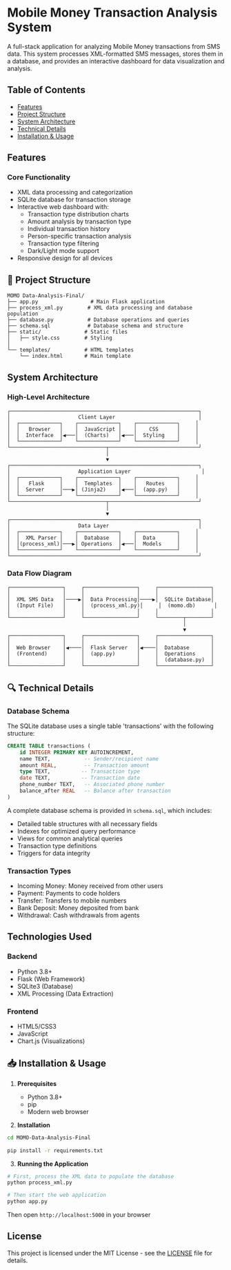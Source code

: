 # Mobile Money Transaction Analysis System

A full-stack application for analyzing Mobile Money transactions from SMS data. This system processes XML-formatted SMS messages, stores them in a database, and provides an interactive dashboard for data visualization and analysis.

## Table of Contents
- [Features](#features)
- [Project Structure](#project-structure)
- [System Architecture](#system-architecture)
- [Technical Details](#technical-details)
- [Installation & Usage](#installation--usage)

##  Features

### Core Functionality
- XML data processing and categorization
- SQLite database for transaction storage
- Interactive web dashboard with:
  - Transaction type distribution charts
  - Amount analysis by transaction type
  - Individual transaction history
  - Person-specific transaction analysis
  - Transaction type filtering
  - Dark/Light mode support
- Responsive design for all devices

## 🔧 Project Structure

```
MOMO Data-Analysis-Final/
├── app.py                 # Main Flask application
├── process_xml.py        # XML data processing and database population
├── database.py           # Database operations and queries
├── schema.sql            # Database schema and structure
├── static/              # Static files
│   ├── style.css        # Styling
│        
└── templates/           # HTML templates
    └── index.html       # Main template
```

##  System Architecture

### High-Level Architecture
```
┌─────────────────────────────────────────────────────────────┐
│                      Client Layer                           │
│  ┌─────────────┐    ┌─────────────┐    ┌─────────────┐     │
│  │   Browser   │    │  JavaScript │    │    CSS      │     │
│  │  Interface  │◀───│  (Charts)   │◀───│  Styling    │     │
│  └─────────────┘    └─────────────┘    └─────────────┘     │
└───────────────────────────────┬─────────────────────────────┘
                                │
                                ▼
┌─────────────────────────────────────────────────────────────┐
│                      Application Layer                       │
│  ┌─────────────┐    ┌─────────────┐    ┌─────────────┐     │
│  │   Flask     │    │  Templates  │    │   Routes    │     │
│  │  Server     │───▶│ (Jinja2)    │◀───│  (app.py)   │     │
│  └─────────────┘    └─────────────┘    └─────────────┘     │
└───────────────────────────────┬─────────────────────────────┘
                                │
                                ▼
┌─────────────────────────────────────────────────────────────┐
│                      Data Layer                             │
│  ┌─────────────┐    ┌─────────────┐    ┌─────────────┐     │
│  │  XML Parser │    │  Database   │    │  Data       │     │
│  │(process_xml)│───▶│ Operations  │◀───│  Models     │     │
│  └─────────────┘    └─────────────┘    └─────────────┘     │
└─────────────────────────────────────────────────────────────┘
```

### Data Flow Diagram
```
┌─────────────────┐     ┌─────────────────┐     ┌─────────────────┐
│                 │     │                 │     │                 │
│  XML SMS Data   │────▶│  Data Processing│────▶│  SQLite Database│
│  (Input File)   │     │  (process_xml.py)│     │  (momo.db)      │
│                 │     │                 │     │                 │
└─────────────────┘     └─────────────────┘     └────────┬────────┘
                                                         │
                                                         ▼
┌─────────────────┐     ┌─────────────────┐     ┌─────────────────┐
│                 │     │                 │     │                 │
│  Web Browser    │◀────│  Flask Server   │◀────│  Database       │
│  (Frontend)     │     │  (app.py)       │     │  Operations     │
│                 │     │                 │     │  (database.py)  │
└─────────────────┘     └─────────────────┘     └─────────────────┘
```

## 🔍 Technical Details

### Database Schema

The SQLite database uses a single table 'transactions' with the following structure:

```sql
CREATE TABLE transactions (
    id INTEGER PRIMARY KEY AUTOINCREMENT,
    name TEXT,           -- Sender/recipient name
    amount REAL,         -- Transaction amount
    type TEXT,          -- Transaction type
    date TEXT,          -- Transaction date
    phone_number TEXT,   -- Associated phone number
    balance_after REAL   -- Balance after transaction
)
```

A complete database schema is provided in `schema.sql`, which includes:
- Detailed table structures with all necessary fields
- Indexes for optimized query performance
- Views for common analytical queries
- Transaction type definitions
- Triggers for data integrity

### Transaction Types
- Incoming Money: Money received from other users
- Payment: Payments to code holders
- Transfer: Transfers to mobile numbers
- Bank Deposit: Money deposited from bank
- Withdrawal: Cash withdrawals from agents

##  Technologies Used

### Backend
- Python 3.8+
- Flask (Web Framework)
- SQLite3 (Database)
- XML Processing (Data Extraction)

### Frontend
- HTML5/CSS3
- JavaScript
- Chart.js (Visualizations)

## 📥 Installation & Usage

1. **Prerequisites**
   - Python 3.8+
   - pip
   - Modern web browser

2. **Installation**
```bash
cd MOMO-Data-Analysis-Final
  
pip install -r requirements.txt
```

3. **Running the Application**
```bash
# First, process the XML data to populate the database
python process_xml.py

# Then start the web application
python app.py
```
Then open `http://localhost:5000` in your browser



##  License

This project is licensed under the MIT License - see the [LICENSE](LICENSE) file for details.
